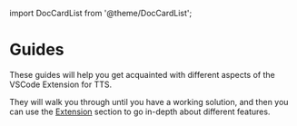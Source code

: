 import DocCardList from '@theme/DocCardList';

# Guides

These guides will help you get acquainted with different aspects of the VSCode Extension for TTS.

They will walk you through until you have a working solution, and then you can use the [Extension](extension) section to go in-depth about different features.
<DocCardList />
